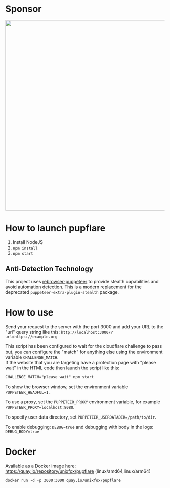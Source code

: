# Sponsor

<a href="https://www.capsolver.com/?utm_source=github&utm_medium=repo&utm_campaign=scraping&utm_term=pupflare"><img src="https://github.com/unixfox/pupflare/assets/4016501/d1b66c77-16b8-455b-aefd-e07ecbed98d4" width="600" /></a>

# How to launch pupflare
1. Install NodeJS
2. `npm install`
3. `npm start`

## Anti-Detection Technology
This project uses [rebrowser-puppeteer](https://github.com/rebrowser/rebrowser-puppeteer) to provide stealth capabilities and avoid automation detection. This is a modern replacement for the deprecated `puppeteer-extra-plugin-stealth` package.

# How to use
Send your request to the server with the port 3000 and add your URL to the "url" query string like this:
`http://localhost:3000/?url=https://example.org`

This script has been configured to wait for the cloudflare challenge to pass but, you can configure the "match" for anything else using the environment variable `CHALLENGE_MATCH`.  
If the website that you are targeting have a protection page with "please wait" in the HTML code then launch the script like this:
```
CHALLENGE_MATCH="please wait" npm start
```

To show the browser window, set the environment variable `PUPPETEER_HEADFUL=1`.

To use a proxy,
set the `PUPPETEER_PROXY` environment variable, for example `PUPPETEER_PROXY=localhost:8080`.

To specify user data directory, set `PUPPETEER_USERDATADIR=/path/to/dir`.

To enable debugging: `DEBUG=true` and debugging with body in the logs: `DEBUG_BODY=true`

# Docker
Available as a Docker image here: https://quay.io/repository/unixfox/pupflare (linux/amd64,linux/arm64)


```
docker run -d -p 3000:3000 quay.io/unixfox/pupflare
```
